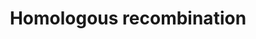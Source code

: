 ---
annotations:
- type: Pathway Ontology
  value: homologous recombination pathway of double-strand break repair
authors:
- MaintBot
- Khanspers
- Thomas
- Christine Chichester
description: 'Homologous recombination, also known as general recombination, is a
  type of genetic recombination in which nucleotide sequences are exchanged between
  two similar or identical strands of DNA.  Source: [[wikipedia:Homologous_recombination|Wikipedia]]'
last-edited: 2013-07-08
organisms:
- Pan troglodytes
redirect_from:
- /index.php/Pathway:WP917
- /instance/WP917
schema-jsonld:
- '@context': https://schema.org/
  '@id': https://wikipathways.github.io/pathways/WP917.html
  '@type': Dataset
  creator:
    '@type': Organization
    name: WikiPathways
  description: 'Homologous recombination, also known as general recombination, is
    a type of genetic recombination in which nucleotide sequences are exchanged between
    two similar or identical strands of DNA.  Source: [[wikipedia:Homologous_recombination|Wikipedia]]'
  keywords:
  - RAD54B
  - RAD51
  - POLD4
  - RAD52
  - RAD50
  - ATM
  - POLD3
  - MRE11A
  - POLD2
  - RPA1
  - NBN
  - Q8HZQ1_PANTR
  - XR_024576.1
  license: CC0
  name: Homologous recombination
seo: CreativeWork
title: Homologous recombination
wpid: WP917
---